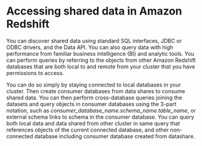 # Accessing shared data in Amazon Redshift<a name="access_shared_data"></a>

You can discover shared data using standard SQL interfaces, JDBC or ODBC drivers, and the Data API\. You can also query data with high performance from familiar business intelligence \(BI\) and analytic tools\. You can perform queries by referring to the objects from other Amazon Redshift databases that are both local to and remote from your cluster that you have permissions to access\.

You can do so simply by staying connected to local databases in your cluster\. Then create consumer databases from data shares to consume shared data\. You can then perform cross\-database queries joining the datasets and query objects in consumer databases using the 3\-part notation, such as *consumer\_database\_name\.schema\_name\.table\_name*, or external schema links to schema in the consumer database\. You can query both local data and data shared from other cluster in same query that references objects of the current connected database, and other non\-connected database including consumer database created from datashare\. 